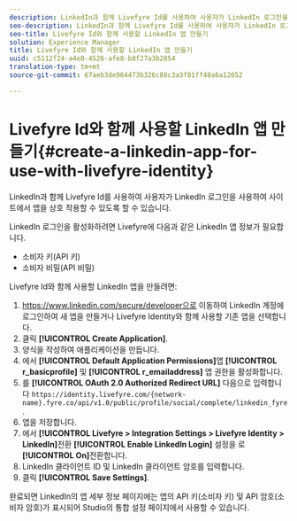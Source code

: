 ```yaml
---
description: LinkedIn과 함께 Livefyre Id를 사용하여 사용자가 LinkedIn 로그인을 사용하여 사이트에서 앱을 상호 작용할 수 있도록 할 수 있습니다.
seo-description: LinkedIn과 함께 Livefyre Id를 사용하여 사용자가 LinkedIn 로그인을 사용하여 사이트에서 앱을 상호 작용할 수 있도록 할 수 있습니다.
seo-title: Livefyre Id와 함께 사용할 LinkedIn 앱 만들기
solution: Experience Manager
title: Livefyre Id와 함께 사용할 LinkedIn 앱 만들기
uuid: c5112f24-a4e0-4526-afe8-b8f27a3b2854
translation-type: tm+mt
source-git-commit: 67aeb3de964473b326c88c3a3f81ff48a6a12652

---
```



# Livefyre Id와 함께 사용할 LinkedIn 앱 만들기{#create-a-linkedin-app-for-use-with-livefyre-identity}

LinkedIn과 함께 Livefyre Id를 사용하여 사용자가 LinkedIn 로그인을 사용하여 사이트에서 앱을 상호 작용할 수 있도록 할 수 있습니다.

LinkedIn 로그인을 활성화하려면 Livefyre에 다음과 같은 LinkedIn 앱 정보가 필요합니다.

* 소비자 키(API 키)
* 소비자 비밀(API 비밀)

Livefyre Id와 함께 사용할 LinkedIn 앱을 만들려면:

1. https://www.linkedin.com/secure/developer으로 이동하여 LinkedIn 계정에 로그인하여 새 앱을 만들거나 Livefyre Identity와 함께 사용할 기존 앱을 선택합니다.
1. 클릭 **[!UICONTROL Create Application]**.
1. 양식을 작성하여 애플리케이션을 만듭니다.
1. 에서 **[!UICONTROL Default Application Permissions]**&#x200B;앱 **[!UICONTROL r_basicprofile]** 및 **[!UICONTROL r_emailaddress]** 앱 권한을 활성화합니다.
1. 를 **[!UICONTROL OAuth 2.0 Authorized Redirect URL]** 다음으로 입력합니다 `https://identity.livefyre.com/{network-name}.fyre.co/api/v1.0/public/profile/social/complete/linkedin_fyre`.
1. 앱을 저장합니다.
1. 에서 **[!UICONTROL Livefyre > Integration Settings > Livefyre Identity > LinkedIn]**&#x200B;전환 **[!UICONTROL Enable LinkedIn Login]** 설정을 로 **[!UICONTROL On]**&#x200B;전환합니다.
1. LinkedIn 클라이언트 ID 및 LinkedIn 클라이언트 암호를 입력합니다.
1. 클릭 **[!UICONTROL Save Settings]**.

완료되면 LinkedIn의 앱 세부 정보 페이지에는 앱의 API 키(소비자 키) 및 API 암호(소비자 암호)가 표시되어 Studio의 통합 설정 페이지에서 사용할 수 있습니다.
